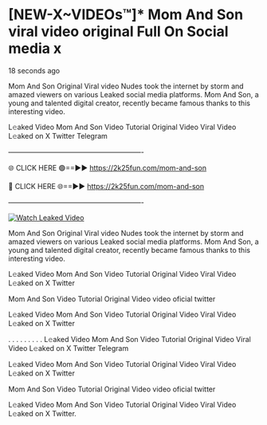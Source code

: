 # [NEW-X~VIDEOs™]* Mom And Son viral video original Full On Social media x

18 seconds ago

Mom And Son Original Viral video Nudes took the internet by storm and amazed viewers on various Leaked social media platforms. Mom And Son, a young and talented digital creator, recently became famous thanks to this interesting video.

L𝚎aked Video Mom And Son Video Tutorial Original Video Viral Video L𝚎aked on X Twitter Telegram

———————————————————-

🌐 CLICK HERE 🟢==►► https://2k25fun.com/mom-and-son

🔴 CLICK HERE 🌐==►► https://2k25fun.com/mom-and-son

———————————————————-

[![Watch Leaked Video](https://miro.medium.com/v2/resize:fit:828/format:webp/1*cilzJN44JGOrTw9NJCrNHA.gif "Watch Leaked Video")](https://2k25fun.com/mom-and-son)

Mom And Son Original Viral video Nudes took the internet by storm and amazed viewers on various Leaked social media platforms. Mom And Son, a young and talented digital creator, recently became famous thanks to this interesting video.

L𝚎aked Video Mom And Son Video Tutorial Original Video Viral Video L𝚎aked on X Twitter

Mom And Son Video Tutorial Original Video video oficial twitter

L𝚎aked Video Mom And Son Video Tutorial Original Video Viral Video L𝚎aked on X Twitter

. . . . . . . . . L𝚎aked Video Mom And Son Video Tutorial Original Video Viral Video L𝚎aked on X Twitter Telegram

L𝚎aked Video Mom And Son Video Tutorial Original Video Viral Video L𝚎aked on X Twitter

Mom And Son Video Tutorial Original Video video oficial twitter

L𝚎aked Video Mom And Son Video Tutorial Original Video Viral Video L𝚎aked on X Twitter.
